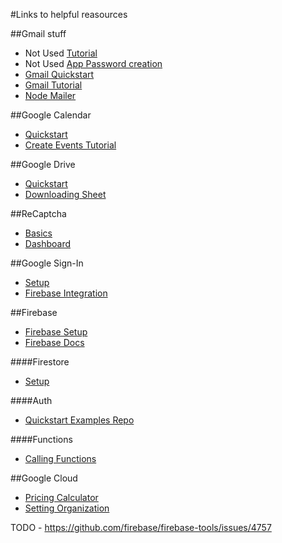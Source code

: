 #Links to helpful reasources

##Gmail stuff

* Not Used [Tutorial](https://medium.com/@y.mehnati_49486/how-to-send-an-email-from-your-gmail-account-with-nodemailer-837bf09a7628)
* Not Used [App Password creation](https://support.google.com/accounts/answer/185833?hl=en&sjid=12887198923886617313-NA)
* [Gmail Quickstart](https://developers.google.com/gmail/api/guides/sending)
* [Gmail Tutorial](https://www.labnol.org/google-api-service-account-220405)
* [Node Mailer](https://nodemailer.com/message/attachments/)

##Google Calendar

* [Quickstart](https://developers.google.com/calendar/api/quickstart/js)
* [Create Events Tutorial](https://stateful.com/blog/google-calendar-api-javascript)

##Google Drive

* [Quickstart](https://developers.google.com/drive/api/quickstart/nodejs)
* [Downloading Sheet](https://developers.google.com/drive/api/guides/manage-downloads#export-content)

##ReCaptcha

* [Basics](https://firebase.google.com/docs/app-check/web/recaptcha-provider)
* [Dashboard](https://www.google.com/recaptcha/admin/site/707324660)

##Google Sign-In

* [Setup](https://developers.google.com/identity/gsi/web/guides/get-google-api-clientid#one-tap-using-fedcm)
* [Firebase Integration](https://firebase.google.com/docs/auth/web/google-signin#expandable-2)

##Firebase

* [Firebase Setup](https://firebase.google.com/docs/web/setup#add-sdks-initialize)
* [Firebase Docs](https://firebase.google.com/docs/reference/js)

####Firestore

* [Setup](https://firebase.google.com/docs/firestore/quickstart?authuser=0#web_4)

####Auth

* [Quickstart Examples Repo](https://github.com/firebase/quickstart-js/blob/master/auth/google-popup.ts)

####Functions

* [Calling Functions](https://firebase.google.com/docs/functions/callable?hl=en&authuser=0&gen=2nd)

##Google Cloud

* [Pricing Calculator](https://cloud.google.com/products/calculator?hl=en&dl=CiRiNmNiNjUwMS1mNzBiLTQ5MmUtOGEyMC04NWRkZjU2MzgxYjAQExokNTJBQ0VFNzYtM0VDMC00NDBGLThBMDYtQkI5OUE3ODUwRDY2)
* [Setting Organization](https://cloud.google.com/resource-manager/docs/handle-special-cases#migrating_projects_no_org)


TODO - https://github.com/firebase/firebase-tools/issues/4757
